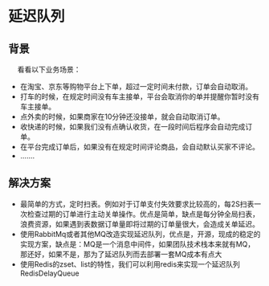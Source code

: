 


# 延迟队列  
<!-- 
https://www.cnblogs.com/xiaowei123/p/13222710.html
https://blog.csdn.net/why15732625998/article/details/104890079/


 延迟队列实现，定时任务，关闭订单 
https://mp.weixin.qq.com/s/XtjPANZhbgvDYz06Q41CgQ
延时队列实现的几种姿势
https://mp.weixin.qq.com/s/AElHaWWbbUp1UMHxZZPMtQ
你真的知道怎么实现一个延迟队列吗
https://mp.weixin.qq.com/s/DcyXPGxXFYcXCQJII1INpg

一口气说出 6种 延时队列的实现方案
https://my.oschina.net/u/4455409/blog/4714151
-->

## 背景
&emsp; 看看以下业务场景：  

* 在淘宝、京东等购物平台上下单，超过一定时间未付款，订单会自动取消。
* 打车的时候，在规定时间没有车主接单，平台会取消你的单并提醒你暂时没有车主接单。
* 点外卖的时候，如果商家在10分钟还没接单，就会自动取消订单。
* 收快递的时候，如果我们没有点确认收货，在一段时间后程序会自动完成订单。
* 在平台完成订单后，如果没有在规定时间评论商品，会自动默认买家不评论。
* .......

## 解决方案

* 最简单的方式，定时扫表。例如对于订单支付失效要求比较高的，每2S扫表一次检查过期的订单进行主动关单操作。优点是简单，缺点是每分钟全局扫表，浪费资源，如果遇到表数据订单量即将过期的订单量很大，会造成关单延迟。
* 使用RabbitMq或者其他MQ改造实现延迟队列，优点是，开源，现成的稳定的实现方案，缺点是：MQ是一个消息中间件，如果团队技术栈本来就有MQ，那还好，如果不是，那为了延迟队列而去部署一套MQ成本有点大
* 使用Redis的zset、list的特性，我们可以利用redis来实现一个延迟队列RedisDelayQueue



